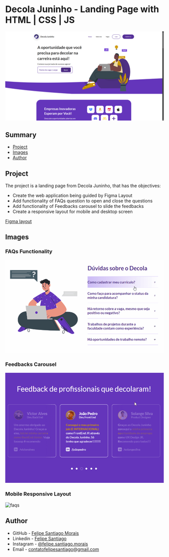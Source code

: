 # Decola Juninho - Landing Page with HTML | CSS | JS

![banner](assets/screenshots/banner.png)

## Summary

- [Project](#project)
- [Images](#images)
- [Author](#author)

## Project

The project is a landing page from Decola Juninho, that has the objectives:

- Create the web application being guided by Figma Layout
- Add functionality of FAQs question to open and close the questions
- Add functionality of Feedbacks carousel to slide the feedbacks
- Create a responsive layout for mobile and desktop screen

[Figma layout](https://www.figma.com/design/9bPWYGgaQKkqWDZjWetnyU/Workspace---Decola-Juninho?node-id=29-3&p=f&t=8XqPiAr3Yua7XK2n-0)

## Images

### FAQs Functionality

![faqs functionality](./assets/screenshots/faqs-functionality.gif)

### Feedbacks Carousel

![feedbacks functionality](./assets/screenshots/swiper-carousel.gif)

### Mobile Responsive Layout

![faqs](./assets/screenshots/responsive-layout.gif)

## Author

- GitHub - [Felipe Santiago Morais](https://github.com/SantiagoMorais)
- Linkedin - [Felipe Santiago](https://www.linkedin.com/in/felipe-santiago-873025288/)
- Instagram - [@felipe.santiago.morais](https://www.instagram.com/felipe.santiago.morais)
- Email - <a href="mailto:contatofelipesantiago@gmail.com" target="blank">contatofelipesantiago@gmail.com</a>
